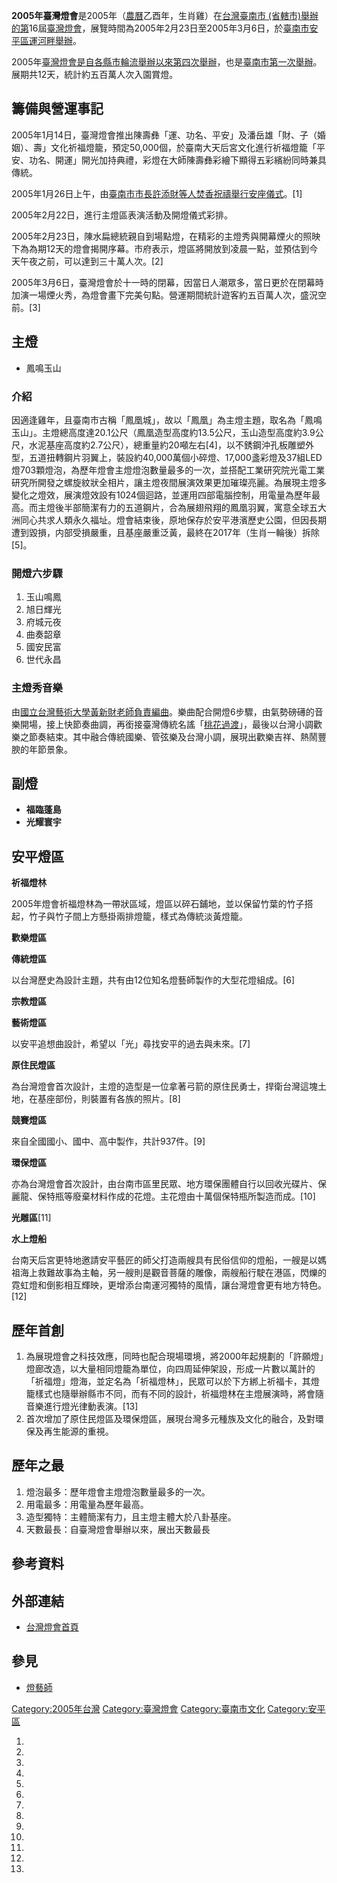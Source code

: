 **2005年臺灣燈會**是2005年（[農曆](../Page/農曆.md "wikilink")乙酉年，生肖雞）在[台灣](https://zh.wikipedia.org/wiki/台灣 "wikilink")[臺南市 (省轄市)舉辦的第](https://zh.wikipedia.org/wiki/臺南市_\(省轄市\) "wikilink")16屆[臺灣燈會](https://zh.wikipedia.org/wiki/臺灣燈會 "wikilink")，展覽時間為2005年2月23日至2005年3月6日，於[臺南市](https://zh.wikipedia.org/wiki/臺南市 "wikilink")[安平區](https://zh.wikipedia.org/wiki/安平區 "wikilink")[運河畔舉辦](../Page/臺南運河.md "wikilink")。

2005年[臺灣燈會是自各縣市輪流舉辦以來第四次舉辦](https://zh.wikipedia.org/wiki/臺灣燈會 "wikilink")，也是[臺南市第一次舉辦](https://zh.wikipedia.org/wiki/臺南市 "wikilink")。展期共12天，統計約五百萬人次入園賞燈。

## 籌備與營運事記

2005年1月14日，臺灣燈會推出陳壽彝「運、功名、平安」及潘岳雄「財、子（婚姻）、壽」文化祈福燈籠，預定50,000個，於臺南大天后宮文化進行祈福燈籠「平安、功名、開運」開光加持典禮，彩燈在大師陳壽彝彩繪下顯得五彩繽紛同時兼具傳統。

2005年1月26日上午，由[臺南市市長](https://zh.wikipedia.org/wiki/臺南市_\(省轄市\) "wikilink")[許添財等人焚香祝禱舉行安座儀式](https://zh.wikipedia.org/wiki/許添財 "wikilink")。\[1\]

2005年2月22日，進行主燈區表演活動及開燈儀式彩排。

2005年2月23日，陳水扁總統親自到場點燈，在精彩的主燈秀與開幕煙火的照映下為為期12天的燈會揭開序幕。市府表示，燈區將開放到凌晨一點，並預估到今天午夜之前，可以達到三十萬人次。\[2\]

2005年3月6日，臺灣燈會於十一時的閉幕，因當日人潮眾多，當日更於在閉幕時加演一場煙火秀，為燈會畫下完美句點。營運期間統計遊客約五百萬人次，盛況空前。\[3\]

## 主燈

  - 鳳鳴玉山

### 介紹

因適逢雞年，且臺南市古稱「鳳凰城」，故以「鳳凰」為主燈主題，取名為「鳳鳴玉山」。主燈總高度達20.1公尺（鳳凰造型高度約13.5公尺，玉山造型高度約3.9公尺，水泥基座高度約2.7公尺），總重量約20噸左右\[4\]，以不銹鋼沖孔板雕塑外型，五道扭轉鋼片羽翼上，裝設約40,000萬個小碎燈、17,000盞彩燈及37組LED燈703顆燈泡，為歷年燈會主燈燈泡數量最多的一次，並搭配工業研究院光電工業研究所開發之螺旋紋狀全相片，讓主燈夜間展演效果更加璀璨亮麗。為展現主燈多變化之燈效，展演燈效設有1024個迴路，並運用四部電腦控制，用電量為歷年最高。而主燈後半部簡潔有力的五道鋼片，合為展翅飛翔的鳳凰羽翼，寓意全球五大洲同心共求人類永久福址。燈會結束後，原地保存於安平港濱歷史公園，但因長期遭到毀損，内部受損嚴重，且基座嚴重泛黃，最終在2017年（生肖一輪後）拆除\[5\]。

### 開燈六步驟

1.  玉山鳴鳳
2.  旭日輝光
3.  府城元夜
4.  曲奏韶章
5.  國安民富
6.  世代永昌

### 主燈秀音樂

由[國立台灣藝術大學黃新財老師負責編曲](../Page/國立臺灣藝術大學.md "wikilink")。樂曲配合開燈6步驟，由氣勢磅礡的音樂開場，接上快節奏曲調，再銜接臺灣傳統名謠「[桃花過渡](../Page/桃花過渡.md "wikilink")」，最後以台灣小調歡樂之節奏結束。其中融合傳統國樂、管弦樂及台灣小調，展現出歡樂吉祥、熱鬧豐腴的年節景象。

## 副燈

  - **福臨蓬島**
  - **光耀寰宇**

## 安平燈區

**祈福燈林**

2005年燈會祈福燈林為一帶狀區域，燈區以碎石鋪地，並以保留竹葉的竹子搭起，竹子與竹子間上方懸掛兩排燈籠，樣式為傳統淡黃燈籠。

**歡樂燈區**

**傳統燈區**

以台灣歷史為設計主題，共有由12位知名燈藝師製作的大型花燈組成。\[6\]

**宗教燈區**

**藝術燈區**

以安平追想曲設計，希望以「光」尋找安平的過去與未來。\[7\]

**原住民燈區**

為台灣燈會首次設計，主燈的造型是一位拿著弓箭的原住民勇士，捍衛台灣這塊土地，在基座部份，則裝置有各族的照片。\[8\]

**競賽燈區**

來自全國國小、國中、高中製作，共計937件。\[9\]

**環保燈區**

亦為台灣燈會首次設計，由台南市區里民眾、地方環保團體自行以回收光碟片、保麗龍、保特瓶等廢棄材料作成的花燈。主花燈由十萬個保特瓶所製造而成。\[10\]

**光雕區**\[11\]

**水上燈船**

台南天后宮更特地邀請安平藝匠的師父打造兩艘具有民俗信仰的燈船，一艘是以媽祖海上救難故事為主軸，另一艘則是觀音菩薩的雕像，兩艘船行駛在港區，閃爍的霓虹燈和倒影相互輝映，更增添台南運河獨特的風情，讓台灣燈會更有地方特色。\[12\]

## 歷年首創

1.  為展現燈會之科技效應，同時也配合現場環境，將2000年起規劃的「許願燈」燈廊改造，以大量相同燈籠為單位，向四周延伸架設，形成一片數以萬計的「祈福燈」燈海，並定名為「祈福燈林」，民眾可以於下方綁上祈福卡，其燈籠樣式也隨舉辦縣市不同，而有不同的設計，祈福燈林在主燈展演時，將會隨音樂進行燈光律動表演。\[13\]
2.  首次增加了原住民燈區及環保燈區，展現台灣多元種族及文化的融合，及對環保及再生能源的重視。

## 歷年之最

1.  燈泡最多：歷年燈會主燈燈泡數量最多的一次。
2.  用電最多：用電量為歷年最高。
3.  造型獨特：主體簡潔有力，且主燈主體大於八卦基座。
4.  天數最長：自臺灣燈會舉辦以來，展出天數最長

## 參考資料

## 外部連結

  - [台灣燈會首頁](http://163.26.9.13/trip/lantern01.htm)

## 參見

  - [燈藝師](../Page/燈藝師.md "wikilink")

[Category:2005年台灣](https://zh.wikipedia.org/wiki/Category:2005年台灣 "wikilink") [Category:臺灣燈會](https://zh.wikipedia.org/wiki/Category:臺灣燈會 "wikilink") [Category:臺南市文化](https://zh.wikipedia.org/wiki/Category:臺南市文化 "wikilink") [Category:安平區](https://zh.wikipedia.org/wiki/Category:安平區 "wikilink")

1.

2.

3.

4.

5.

6.

7.

8.

9.
10.
11.

12.

13.